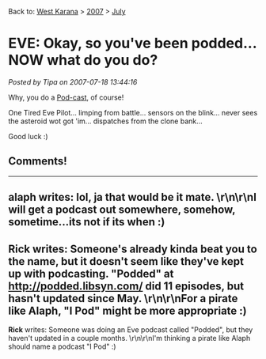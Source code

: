 Back to: [West Karana](/posts/westkarana.md) > [2007](/posts/2007/westkarana.md) > [July](./westkarana.md)
# EVE: Okay, so you've been podded... NOW what do you do?

*Posted by Tipa on 2007-07-18 13:44:16*

Why, you do a [Pod-cast](http://alaph.net/?p=369), of course!

One Tired Eve Pilot... limping from battle... sensors on the blink... never sees the asteroid wot got 'im... dispatches from the clone bank...

Good luck :)
## Comments!
---
**alaph** writes: lol, ja that would be it mate. \r\n\r\nI will get a podcast out somewhere, somehow, sometime...its not if its when :)
---
**Rick** writes: Someone's already kinda beat you to the name, but it doesn't seem like they've kept up with podcasting. "Podded" at http://podded.libsyn.com/ did 11 episodes, but hasn't updated since May. \r\n\r\nFor a pirate like Alaph, "I Pod" might be more appropriate :)
---
**Rick** writes: Someone was doing an Eve podcast called "Podded", but they haven't updated in a couple months. \r\n\r\nI'm thinking a pirate like Alaph should name a podcast "I Pod" :)
